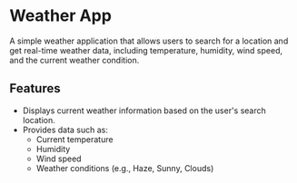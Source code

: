 # Weather App

A simple weather application that allows users to search for a location and get real-time weather data, including temperature, humidity, wind speed, and the current weather condition.

## Features

- Displays current weather information based on the user's search location.
- Provides data such as:
  - Current temperature
  - Humidity
  - Wind speed
  - Weather conditions (e.g., Haze, Sunny, Clouds)
